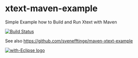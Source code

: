 xtext-maven-example
===================

Simple Example how to Build and Run Xtext with Maven

[![Build Status](https://travis-ci.org/cdietrich/xtext-maven-example.svg?branch=master)](https://travis-ci.org/cdietrich/xtext-maven-example)

See also <https://github.com/svenefftinge/maven-xtext-example>

<a href="http://with-eclipse.github.io/" target="_blank">
<img alt="with-Eclipse logo" src="http://with-eclipse.github.io/with-eclipse-0.jpg" /></a>
